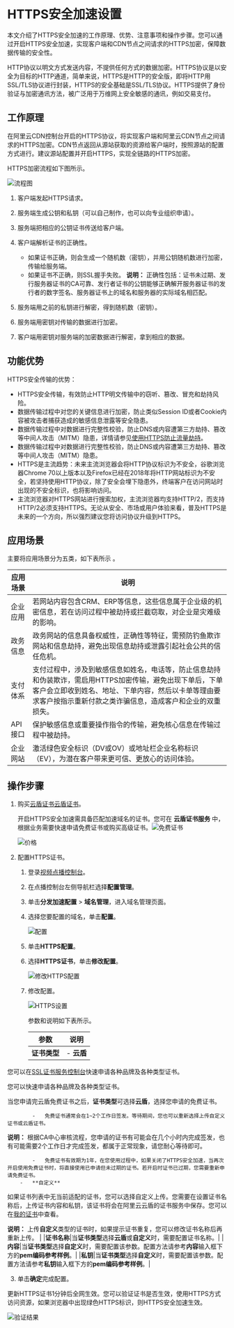 # HTTPS安全加速设置

本文介绍了HTTPS安全加速的工作原理、优势、注意事项和操作步骤。您可以通过开启HTTPS安全加速，实现客户端和CDN节点之间请求的HTTPS加密，保障数据传输的安全性。

HTTP协议以明文方式发送内容，不提供任何方式的数据加密。HTTPS协议是以安全为目标的HTTP通道，简单来说，HTTPS是HTTP的安全版，即将HTTP用SSL/TLS协议进行封装，HTTPS的安全基础是SSL/TLS协议。HTTPS提供了身份验证与加密通讯方法，被广泛用于万维网上安全敏感的通讯，例如交易支付。

## 工作原理

在阿里云CDN控制台开启的HTTPS协议，将实现客户端和阿里云CDN节点之间请求的HTTPS加密。CDN节点返回从源站获取的资源给客户端时，按照源站的配置方式进行。建议源站配置并开启HTTPS，实现全链路的HTTPS加密。

HTTPS加密流程如下图所示。

![流程图](https://static-aliyun-doc.oss-accelerate.aliyuncs.com/assets/img/zh-CN/7864788951/p47884.png)

1.  客户端发起HTTPS请求。
2.  服务端生成公钥和私钥（可以自己制作，也可以向专业组织申请）。
3.  服务端把相应的公钥证书传送给客户端。
4.  客户端解析证书的正确性。

    -   如果证书正确，则会生成一个随机数（密钥），并用公钥随机数进行加密，传输给服务端。
    -   如果证书不正确，则SSL握手失败。
    **说明：** 正确性包括：证书未过期、发行服务器证书的CA可靠、发行者证书的公钥能够正确解开服务器证书的发行者的数字签名、服务器证书上的域名和服务器的实际域名相匹配。

5.  服务端用之前的私钥进行解密，得到随机数（密钥）。
6.  服务端用密钥对传输的数据进行加密。
7.  客户端用密钥对服务端的加密数据进行解密，拿到相应的数据。

## 功能优势

HTTPS安全传输的优势：

-   HTTPS安全传输，有效防止HTTP明文传输中的窃听、篡改、冒充和劫持风险。
-   数据传输过程中对您的关键信息进行加密，防止类似Session ID或者Cookie内容被攻击者捕获造成的敏感信息泄露等安全隐患。
-   数据传输过程中对数据进行完整性校验，防止DNS或内容遭第三方劫持、篡改等中间人攻击（MITM）隐患，详情请参见[使用HTTPS防止流量劫持](http://yq.aliyun.com/articles/2666)。
-   数据传输过程中对数据进行完整性校验，防止DNS或内容遭第三方劫持、篡改等中间人攻击（MITM）隐患。
-   HTTPS是主流趋势：未来主流浏览器会将HTTP协议标识为不安全，谷歌浏览器Chrome 70以上版本以及Firefox已经在2018年将HTTP网站标识为不安全，若坚持使用HTTP协议，除了安全会埋下隐患外，终端客户在访问网站时出现的不安全标识，也将影响访问。
-   主流浏览器对HTTPS网站进行搜索加权，主流浏览器均支持HTTP/2，而支持HTTP/2必须支持HTTPS。无论从安全、市场或用户体验来看，普及HTTPS是未来的一个方向，所以强烈建议您将访问协议升级到HTTPS。

## 应用场景

主要将应用场景分为五类，如下表所示 。

|应用场景|说明|
|----|--|
|企业应用|若网站内容包含CRM、ERP等信息，这些信息属于企业级的机密信息，若在访问过程中被劫持或拦截窃取，对企业是灾难级的影响。|
|政务信息|政务网站的信息具备权威性，正确性等特征，需预防钓鱼欺诈网站和信息劫持，避免出现信息劫持或泄露引起社会公共的信任危机。|
|支付体系|支付过程中，涉及到敏感信息如姓名，电话等，防止信息劫持和伪装欺诈，需启用HTTPS加密传输，避免出现下单后，下单客户会立即收到姓名、地址、下单内容，然后以卡单等理由要求客户按指示重新付款之类诈骗信息，造成客户和企业的双重损失。|
|API接口|保护敏感信息或重要操作指令的传输，避免核心信息在传输过程中被劫持。|
|企业网站|激活绿色安全标识（DV或OV）或地址栏企业名称标识（EV），为潜在客户带来更可信、更放心的访问体验。|

## 操作步骤

1.  购买[云盾证书](https://common-buy.aliyun.com/?spm=5176.doc27118.2.9.u2oPum&commodityCode=cas#/buy)[云盾证书](https://common-buy-intl.alibabacloud.com/?spm=5176.14113079.4_1m9mnou.0.6e1a56a7PIYxY6.6e1a56a7PIYxY6&commodityCode=cas_intl)。

    开启HTTPS安全加速需具备匹配加速域名的证书。您可在 **云盾证书服务** 中，根据业务需要快速申请免费证书或购买高级证书。![免费证书](https://static-aliyun-doc.oss-accelerate.aliyuncs.com/assets/img/zh-CN/8631106061/p172540.png)

    ![价格](https://static-aliyun-doc.oss-accelerate.aliyuncs.com/assets/img/zh-CN/6557319061/p203399.jpg)

2.  配置HTTPS证书。

    1.  登录[视频点播控制台](https://vod.console.aliyun.com/)。

    2.  在点播控制台左侧导航栏选择**配置管理**。

    3.  单击**分发加速配置** \> **域名管理**，进入域名管理页面。

    4.  选择您要配置的域名，单击**配置**。

        ![配置](https://static-aliyun-doc.oss-accelerate.aliyuncs.com/assets/img/zh-CN/1277415061/p180549.png)

    5.  单击**HTTPS配置**。

    6.  选择**HTTPS证书**，单击**修改配置**。

        ![修改HTTPS配置](https://static-aliyun-doc.oss-accelerate.aliyuncs.com/assets/img/zh-CN/8631106061/p184294.png)

    7.  修改配置。

        ![HTTPS设置](https://static-aliyun-doc.oss-accelerate.aliyuncs.com/assets/img/zh-CN/8631106061/p184300.png)

        参数和说明如下表所示。

        |参数|说明|
        |--|--|
        |**证书类型**|        -   **云盾**

您可以在[SSL证书服务控制台](https://yundun.console.aliyun.com/?spm=5176.8232292.domaindetail.24.9498142fSMfoJd&p=cas#/cas/home)快速申请各种品牌及各种类型证书。

您可以快速申请各种品牌及各种类型证书。

当您申请完云盾免费证书之后，**证书类型**可选择**云盾**，选择您申请的免费证书。

            -   免费证书通常会在1~2个工作日签发。等待期间，您也可以重新选择上传自定义证书或云盾证书。

**说明：** 根据CA中心审核流程，您申请的证书有可能会在几个小时内完成签发，也有可能需要2个工作日才完成签发，都属于正常现象，请您耐心等待即可。

            -   免费证书有效期为1年，在您使用过程中，如果关闭了HTTPS安全加速，当再次开启使用免费证书时，将直接使用已申请但未过期的证书。若开启时证书已过期，您需要重新申请免费证书。
        -   **自定义**

如果证书列表中无当前适配的证书，您可以选择自定义上传。您需要在设置证书名称后，上传证书内容和私钥，该证书将会在阿里云云盾的证书服务中保存。您可以在[我的证书](https://yundun.console.aliyun.com/?spm=5176.2020520110.all.12.16df56a1u1IhI6&p=cas#/cas/home)中查看。

**说明：** 上传**自定义**类型的证书时，如果提示证书重复，您可以修改证书名称后再重新上传。 |
        |**证书名称**|当**证书类型**选择**云盾**或**自定义**时，需要配置证书名称。|
        |**内容**|当**证书类型**选择**自定义**时，需要配置该参数。配置方法请参考**内容**输入框下方的**pem编码参考样例**。|
        |**私钥**|当**证书类型**选择**自定义**时，需要配置该参数。配置方法请参考**私钥**输入框下方的**pem编码参考样例**。|

3.  单击**确定**完成配置。


更新HTTPS证书1分钟后全网生效。您可以验证证书是否生效，使用HTTPS方式访问资源，如果浏览器中出现绿色HTTPS标识，则HTTPS安全加速生效。

![验证结果](https://static-aliyun-doc.oss-accelerate.aliyuncs.com/assets/img/zh-CN/4663298951/p3701.png)

